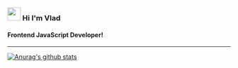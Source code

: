 <h3> <img width="30px" src="https://blog.joypixels.com/content/images/2019/06/waving_hand_sign_1024.gif"> Hi I'm Vlad</h3><h4>Frontend JavaScript Developer!</h4>
<hr>

[![Anurag's github stats](https://github-readme-stats.vercel.app/api?username=Obezyankaa)](https://github.com/anuraghazra/github-readme-stats)

